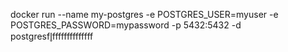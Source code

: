 docker run --name my-postgres -e POSTGRES_USER=myuser -e POSTGRES_PASSWORD=mypassword -p 5432:5432 -d postgresfl̥ffffffffffffff